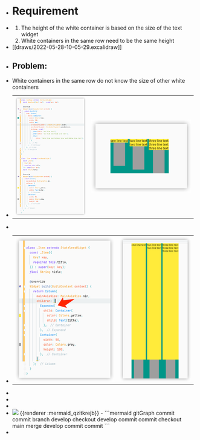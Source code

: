 - # Requirement
- 1. The height of the white container is based on the size of the text widget
  2. White containers in the same row need to be the same height
- [[draws/2022-05-28-10-05-29.excalidraw]]
- ## Problem:
- White containers in the same row do not know the size of other white containers
- |||
  |--|--|
  | ![image.png](../assets/image_1653795799275_0.png) | ![image.png](../assets/image_1653795812985_0.png) |
-
- |||
  |--|--|
  | ![image.png](../assets/image_1653801797787_0.png) | ![image.png](../assets/image_1653801766079_0.png) |
-
-
-
- <img src="https://mermaid.ink/img/ICAgICAgZ2l0R3JhcGgKICAgICAgIGNvbW1pdAogICAgICAgY29tbWl0CiAgICAgICBicmFuY2ggZGV2ZWxvcAogICAgICAgY2hlY2tvdXQgZGV2ZWxvcAogICAgICAgY29tbWl0CiAgICAgICBjb21taXQKICAgICAgIGNoZWNrb3V0IG1haW4KICAgICAgIG1lcmdlIGRldmVsb3AKICAgICAgIGNvbW1pdAogICAgICAgY29tbWl0Cg" />
  {{renderer :mermaid_qzitkrejb}}
	- ```mermaid 
	      gitGraph
	         commit
	         commit
	         branch develop
	         checkout develop
	         commit
	         commit
	         checkout main
	         merge develop
	         commit
	         commit
	  ```
-